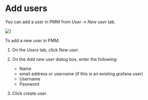 
# Add users

You can add a user in PMM from *User → New user* tab.

![!](../_images/PMM-manage-users.png)

To add a new user in PMM:

1. On the *Users* tab, click *New user*.
2. On the *Add new user* dialog box, enter the following:
    - Name
    - email address or username (if this is an existing grafana user)
    - Username
    - Password

3. Click *create user*.
